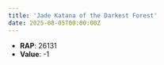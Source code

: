 ```yaml
---
title: 'Jade Katana of the Darkest Forest'
date: 2025-08-05T00:00:00Z
---
```

- **RAP**: 26131
- **Value**: -1
